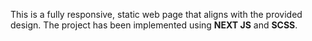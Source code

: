 This is a fully responsive, static web page that aligns with the provided design. The project has been implemented using **NEXT JS** and **SCSS**.

